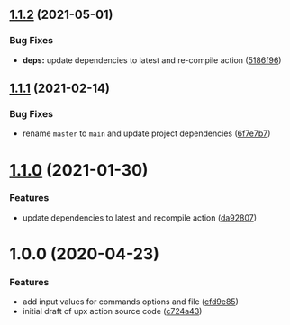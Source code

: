 ## [1.1.2](https://github.com/clowdhaus/compress/compare/v1.1.1...v1.1.2) (2021-05-01)


### Bug Fixes

* **deps:** update dependencies to latest and re-compile action ([5186f96](https://github.com/clowdhaus/compress/commit/5186f967ddbcd889b991399a20ff476d6981bbc5))

## [1.1.1](https://github.com/clowdhaus/compress/compare/v1.1.0...v1.1.1) (2021-02-14)


### Bug Fixes

* rename `master` to `main` and update project dependencies ([6f7e7b7](https://github.com/clowdhaus/compress/commit/6f7e7b7b36a0f15fce3e515e7125fb63179c9e7d))

# [1.1.0](https://github.com/clowdhaus/compress/compare/v1.0.0...v1.1.0) (2021-01-30)


### Features

* update dependencies to latest and recompile action ([da92807](https://github.com/clowdhaus/compress/commit/da92807e4dafba14845414465816d901af3f8293))

# 1.0.0 (2020-04-23)


### Features

* add input values for commands options and file ([cfd9e85](https://github.com/clowdhaus/compress/commit/cfd9e8528706999d46ddc0ba22614d79a094fbed))
* initial draft of upx action source code ([c724a43](https://github.com/clowdhaus/compress/commit/c724a4358064bdc95fa52ee6cc57161bfce29ea2))
